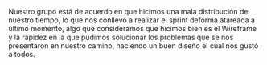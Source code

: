 Nuestro grupo está de acuerdo en que hicimos una mala distribución de nuestro tiempo, lo que nos conllevó a realizar 
el sprint deforma atareada a último momento, algo que consideramos que hicimos bien es el Wireframe y la rapidez en la
que pudimos solucionar los problemas que se nos presentaron en nuestro camino, haciendo un buen diseño el cual nos gustó a todos.
